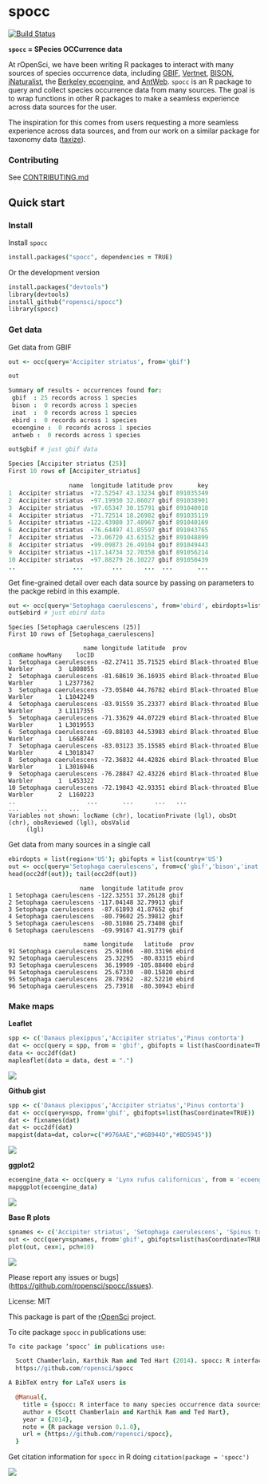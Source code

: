 spocc
========

[![Build Status](https://api.travis-ci.org/ropensci/spocc.png)](https://travis-ci.org/ropensci/spocc)

**`spocc` = SPecies OCCurrence data**


At rOpenSci, we have been writing R packages to interact with many sources of species occurrence data, including [GBIF][gbif], [Vertnet][vertnet], [BISON][bison], [iNaturalist][inat], the [Berkeley ecoengine][ecoengine], and [AntWeb][antweb]. `spocc` is an R package to query and collect species occurrence data from many sources. The goal is to wrap functions in other R packages to make a seamless experience across data sources for the user.

The inspiration for this comes from users requesting a more seamless experience across data sources, and from our work on a similar package for taxonomy data ([taxize][taxize]).

### Contributing

See [CONTRIBUTING.md](CONTRIBUTING.md)

## Quick start

### Install

Install `spocc`

```coffee
install.packages("spocc", dependencies = TRUE)
```

Or the development version

```coffee
install.packages("devtools")
library(devtools)
install_github("ropensci/spocc")
library(spocc)
```

### Get data

Get data from GBIF

```coffee
out <- occ(query='Accipiter striatus', from='gbif')
```

```coffee
out
```

```coffee
Summary of results - occurrences found for:
 gbif  : 25 records across 1 species
 bison :  0 records across 1 species
 inat  :  0 records across 1 species
 ebird :  0 records across 1 species
 ecoengine :  0 records across 1 species
 antweb :  0 records across 1 species 
```

```coffee
out$gbif # just gbif data
```

```coffee
Species [Accipiter striatus (25)]
First 10 rows of [Accipiter_striatus]

                 name  longitude latitude prov       key
1  Accipiter striatus  -72.52547 43.13234 gbif 891035349
2  Accipiter striatus  -97.19930 32.86027 gbif 891038901
3  Accipiter striatus  -97.65347 30.15791 gbif 891040018
4  Accipiter striatus  -71.72514 18.26982 gbif 891035119
5  Accipiter striatus -122.43980 37.48967 gbif 891040169
6  Accipiter striatus  -76.64497 41.85597 gbif 891043765
7  Accipiter striatus  -73.06720 43.63152 gbif 891048899
8  Accipiter striatus  -99.09873 26.49104 gbif 891049443
9  Accipiter striatus -117.14734 32.70358 gbif 891056214
10 Accipiter striatus  -97.88279 26.10227 gbif 891050439
..                ...        ...      ...  ...       ...
```

Get fine-grained detail over each data source by passing on parameters to the packge rebird in this example.

```coffee
out <- occ(query='Setophaga caerulescens', from='ebird', ebirdopts=list(region='US'))
out$ebird # just ebird data
```


```
Species [Setophaga caerulescens (25)]
First 10 rows of [Setophaga_caerulescens]

                     name longitude latitude  prov                     comName howMany    locID
1  Setophaga caerulescens -82.27411 35.71525 ebird Black-throated Blue Warbler       3  L808055
2  Setophaga caerulescens -81.68619 36.16935 ebird Black-throated Blue Warbler       1 L2377362
3  Setophaga caerulescens -73.05840 44.76782 ebird Black-throated Blue Warbler       1 L1042249
4  Setophaga caerulescens -83.91559 35.23377 ebird Black-throated Blue Warbler       3 L1117355
5  Setophaga caerulescens -71.33629 44.07229 ebird Black-throated Blue Warbler       1 L3019553
6  Setophaga caerulescens -69.88103 44.53983 ebird Black-throated Blue Warbler       1  L668744
7  Setophaga caerulescens -83.03123 35.15585 ebird Black-throated Blue Warbler       4 L3018347
8  Setophaga caerulescens -72.36832 44.42826 ebird Black-throated Blue Warbler       1 L3016946
9  Setophaga caerulescens -76.28847 42.43226 ebird Black-throated Blue Warbler       1  L453322
10 Setophaga caerulescens -72.19843 42.93351 ebird Black-throated Blue Warbler       2  L160223
..                    ...       ...      ...   ...                         ...     ...      ...
Variables not shown: locName (chr), locationPrivate (lgl), obsDt (chr), obsReviewed (lgl), obsValid
     (lgl)
```

Get data from many sources in a single call

```coffee
ebirdopts = list(region='US'); gbifopts = list(country='US')
out <- occ(query='Setophaga caerulescens', from=c('gbif','bison','inat','ebird'), gbifopts=gbifopts, ebirdopts=ebirdopts)
head(occ2df(out)); tail(occ2df(out))
```

```
                    name  longitude latitude prov
1 Setophaga caerulescens -122.32551 37.26128 gbif
2 Setophaga caerulescens -117.04148 32.79913 gbif
3 Setophaga caerulescens  -87.61893 41.87652 gbif
4 Setophaga caerulescens  -80.79602 25.39812 gbif
5 Setophaga caerulescens  -80.31086 25.73408 gbif
6 Setophaga caerulescens  -69.99167 41.91779 gbif

                     name longitude   latitude  prov
91 Setophaga caerulescens  25.91066  -80.33196 ebird
92 Setophaga caerulescens  25.32295  -80.83315 ebird
93 Setophaga caerulescens  36.19909 -105.88400 ebird
94 Setophaga caerulescens  25.67330  -80.15820 ebird
95 Setophaga caerulescens  28.79362  -82.52210 ebird
96 Setophaga caerulescens  25.73918  -80.30943 ebird
```

### Make maps

**Leaflet**

```coffee
spp <- c('Danaus plexippus','Accipiter striatus','Pinus contorta')
dat <- occ(query = spp, from = 'gbif', gbifopts = list(hasCoordinate=TRUE))
data <- occ2df(dat)
mapleaflet(data = data, dest = ".")
```

![](http://f.cl.ly/items/3w2Y1E3Z0T2T2z40310K/Screen%20Shot%202014-02-09%20at%2010.38.10%20PM.png)


**Github gist**

```coffee
spp <- c('Danaus plexippus','Accipiter striatus','Pinus contorta')
dat <- occ(query=spp, from='gbif', gbifopts=list(hasCoordinate=TRUE))
dat <- fixnames(dat)
dat <- occ2df(dat)
mapgist(data=dat, color=c("#976AAE","#6B944D","#BD5945"))
```

![](http://f.cl.ly/items/343l2G0A2J3T0n2t433W/Screen%20Shot%202014-02-09%20at%2010.40.57%20PM.png)


**ggplot2**

```coffee
ecoengine_data <- occ(query = 'Lynx rufus californicus', from = 'ecoengine')
mapggplot(ecoengine_data)
```

![](http://f.cl.ly/items/1U1R0E0G392l2q362V33/Screen%20Shot%202014-02-09%20at%2010.44.59%20PM.png)


**Base R plots**

```coffee
spnames <- c('Accipiter striatus', 'Setophaga caerulescens', 'Spinus tristis')
out <- occ(query=spnames, from='gbif', gbifopts=list(hasCoordinate=TRUE))
plot(out, cex=1, pch=10)
```

![](http://f.cl.ly/items/3O13330W3w3Z0H3u1X0s/Screen%20Shot%202014-02-09%20at%2010.46.25%20PM.png)


Please report any issues or bugs](https://github.com/ropensci/spocc/issues).

License: MIT

This package is part of the [rOpenSci](http://ropensci.org/packages) project.

To cite package `spocc` in publications use:

```coffee
To cite package ‘spocc’ in publications use:

  Scott Chamberlain, Karthik Ram and Ted Hart (2014). spocc: R interface to many species occurrence data sources. R package version 0.1.0.
  https://github.com/ropensci/spocc

A BibTeX entry for LaTeX users is

  @Manual{,
    title = {spocc: R interface to many species occurrence data sources},
    author = {Scott Chamberlain and Karthik Ram and Ted Hart},
    year = {2014},
    note = {R package version 0.1.0},
    url = {https://github.com/ropensci/spocc},
  }
```

Get citation information for `spocc` in R doing `citation(package = 'spocc')`

[![](http://ropensci.org/public_images/github_footer.png)](http://ropensci.org)

[gbif]: https://github.com/ropensci/rgbif
[vertnet]: https://github.com/ropensci/rvertnet
[bison]: https://github.com/ropensci/rbison
[inat]: https://github.com/ropensci/rinat
[taxize]: https://github.com/ropensci/taxize
[ecoengine]: https://github.com/ropensci/ecoengine
[antweb]: http://antweb.org/
